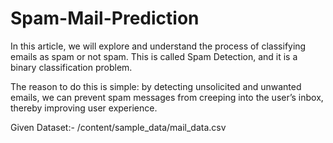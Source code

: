 # Spam-Mail-Prediction

In this article, we will explore and understand the process of classifying emails as spam or not spam. This is called Spam Detection, and it is a binary classification problem.

The reason to do this is simple: by detecting unsolicited and unwanted emails, we can prevent spam messages from creeping into the user’s inbox, thereby improving user experience.

Given Dataset:- /content/sample_data/mail_data.csv
